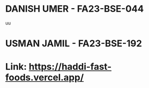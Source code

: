 # DANISH UMER - FA23-BSE-044
uu
# USMAN JAMIL - FA23-BSE-192

# Link: https://haddi-fast-foods.vercel.app/

